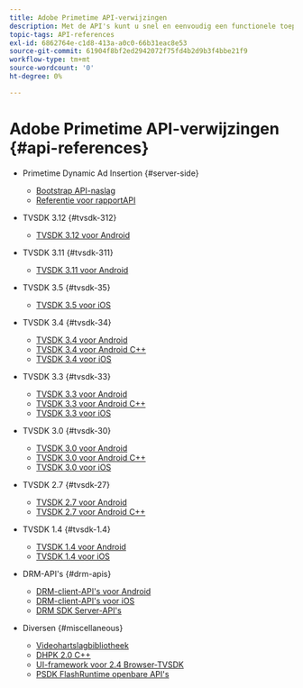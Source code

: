 ```yaml
---
title: Adobe Primetime API-verwijzingen
description: Met de API's kunt u snel en eenvoudig een functionele toepassing of integratie maken.
topic-tags: API-references
exl-id: 6862764e-c1d8-413a-a0c0-66b31eac8e53
source-git-commit: 61904f8bf2ed2942072f75fd4b2d9b3f4bbe21f9
workflow-type: tm+mt
source-wordcount: '0'
ht-degree: 0%

---
```


# Adobe Primetime API-verwijzingen {#api-references}

+ Primetime Dynamic Ad Insertion {#server-side}
   + [Bootstrap API-naslag](../primetime-ad-insertion/technical-reference/bootstrap-api.md)
   + [Referentie voor rapportAPI](../primetime-ad-insertion/technical-reference/report-api.md)

+ TVSDK 3.12 {#tvsdk-312}
   + [TVSDK 3.12 voor Android](https://help.adobe.com/en_US/primetime/api/psdk/javadoc3.12/index.html)

+ TVSDK 3.11 {#tvsdk-311}
   + [TVSDK 3.11 voor Android](https://help.adobe.com/en_US/primetime/api/psdk/javadoc3.11/index.html)

+ TVSDK 3.5 {#tvsdk-35}
   + [TVSDK 3.5 voor iOS](https://help.adobe.com/en_US/primetime/api/psdk/appledoc_v35/index.html)

+ TVSDK 3.4 {#tvsdk-34}
   + [TVSDK 3.4 voor Android](https://help.adobe.com/en_US/primetime/api/psdk/javadoc3.4/index.html)
   + [TVSDK 3.4 voor Android C++](https://help.adobe.com/en_US/primetime/api/psdk/cpp_3.4/namespaces.html)
   + [TVSDK 3.4 voor iOS](https://help.adobe.com/en_US/primetime/api/psdk/appledoc_v34/index.html)

+ TVSDK 3.3 {#tvsdk-33}
   + [TVSDK 3.3 voor Android](https://help.adobe.com/en_US/primetime/api/psdk/javadoc3.3/index.html)
   + [TVSDK 3.3 voor Android C++](https://help.adobe.com/en_US/primetime/api/psdk/cpp_3.3/namespaces.html)
   + [TVSDK 3.3 voor iOS](https://help.adobe.com/en_US/primetime/api/psdk/appledoc_v33/index.html)

+ TVSDK 3.0 {#tvsdk-30}
   + [TVSDK 3.0 voor Android](https://help.adobe.com/en_US/primetime/api/psdk/javadoc3.0/index.html)
   + [TVSDK 3.0 voor Android C++](https://help.adobe.com/en_US/primetime/api/psdk/cpp_3.0/namespaces.html)
   + [TVSDK 3.0 voor iOS](https://help.adobe.com/en_US/primetime/api/psdk/appledoc_3/index.html)

+ TVSDK 2.7 {#tvsdk-27}
   + [TVSDK 2.7 voor Android](https://help.adobe.com/en_US/primetime/api/psdk/javadoc_2.7/index.html)
   + [TVSDK 2.7 voor Android C++](https://help.adobe.com/en_US/primetime/api/psdk/cpp/namespaces.html)

+ TVSDK 1.4 {#tvsdk-1.4}
   + [TVSDK 1.4 voor Android](https://help.adobe.com/en_US/primetime/api/psdk/javadoc/index.html)
   + [TVSDK 1.4 voor iOS](https://help.adobe.com/en_US/primetime/api/psdk/appledoc/index.html)

+ DRM-API&#39;s {#drm-apis}
   + [DRM-client-API&#39;s voor Android](https://help.adobe.com/en_US/primetime/api/drm-apis/client/android/index.html)
   + [DRM-client-API&#39;s voor iOS](https://help.adobe.com/en_US/primetime/api/drm-apis/client/ios/index.html)
   + [DRM SDK Server-API&#39;s](https://help.adobe.com/en_US/primetime/api/drm-apis/server/javadocs-flashaccess-pro/)

+ Diversen {#miscellaneous}
   + [Videohartslagbibliotheek](https://help.adobe.com/en_US/primetime/api/psdk/vhl_tvsdk_ios/index.html)
   + [DHPK 2.0 C++](https://help.adobe.com/en_US/primetime/api/psdk/psdk_doxygen/index.html)
   + [UI-framework voor 2.4 Browser-TVSDK](https://help.adobe.com/en_US/primetime/api/psdk/btvsdk-ui-framework/index.html)
   + [PSDK FlashRuntime openbare API&#39;s](https://help.adobe.com/en_US/primetime/api/psdk/asdoc-dhls/)
